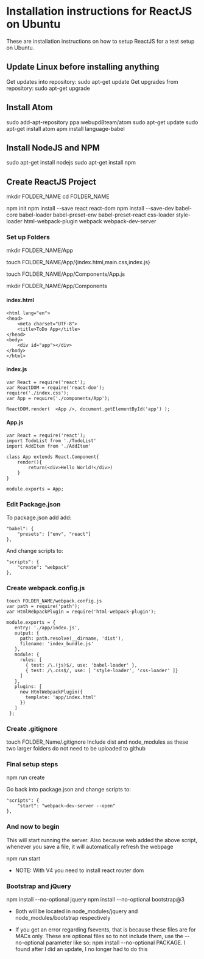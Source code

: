 # Installation instructions for ReactJS on Ubuntu
These are installation instructions on how to setup ReactJS for a test setup on Ubuntu. 

## Update Linux before installing anything
Get updates into repository: sudo apt-get update 
Get upgrades from repository: sudo apt-get upgrade 

## Install Atom
sudo add-apt-repository ppa:webupd8team/atom 
sudo apt-get update 
sudo apt-get install atom 
apm install language-babel 

## Install NodeJS and NPM
sudo apt-get install nodejs 
sudo apt-get install npm

## Create ReactJS Project
mkdir FOLDER_NAME
cd FOLDER_NAME

npm init 
npm install --save react react-dom 
npm install --save-dev babel-core babel-loader babel-preset-env babel-preset-react css-loader style-loader html-webpack-plugin webpack webpack-dev-server 


### Set up Folders
mkdir FOLDER_NAME/App 

touch FOLDER_NAME/App/{index.html,main.css,index.js} 

touch FOLDER_NAME/App/Components/App.js

mkdir FOLDER_NAME/App/Components 

#### index.html
<!DOCTYPE html> 

	<html lang="en"> 
	<head> 
		<meta charset="UTF-8"> 
		<title>ToDo App</title> 
	</head> 
	<body> 
		<div id="app"></div> 
	</body> 
	</html>  
 

#### index.js
	var React = require('react'); 
	var ReactDOM = require('react-dom'); 
	require('./index.css'); 
	var App = require('./components/App'); 

	ReactDOM.render(  <App />, document.getElementById('app') ); 


#### App.js
	var React = require('react'); 
	import TodoList from './TodoList'  
	import AddItem from './AddItem' 

	class App extends React.Component{ 
		render(){ 
			return(<div>Hello World!</div>) 
		} 	
	} 

	module.exports = App; 

### Edit Package.json
To package.json add add: 

	"babel": { 
		"presets": ["env", "react"] 
	}, 

And change scripts to: 

	"scripts": { 
		"create": "webpack" 
	}, 

### Create webpack.config.js 
	touch FOLDER_NAME/webpack.config.js 
	var path = require('path'); 
	var HtmlWebpackPlugin = require('html-webpack-plugin');  

	module.exports = { 
	   entry: './app/index.js', 
	   output: { 
	     path: path.resolve(__dirname, 'dist'), 
	     filename: 'index_bundle.js' 
	   }, 
	   module: { 
	     rules: [ 
	       { test: /\.(js)$/, use: 'babel-loader' }, 
	       { test: /\.css$/, use: [ 'style-loader', 'css-loader' ]} 
	     ] 
	   }, 
	   plugins: [
	     new HtmlWebpackPlugin({
	       template: 'app/index.html'
	     })
	   ]
	 }; 
 
 
### Create .gitignore
touch FOLDER_Name/.gitignore
Include dist and node_modules as these two larger folders do not need to be uploaded to github 


### Final setup steps
npm run create 

Go back into package.json and change scripts to: 

	"scripts": {
		"start": "webpack-dev-server --open"
	}, 

### And now to begin
This will start running the server. Also because web added the above script, whenever you save a file, it will automatically refresh the webpage

npm run start 

 * NOTE: With V4 you need to install react router dom   
 
### Bootstrap and jQuery
npm install --no-optional jquery
npm install --no-optional bootstrap@3
 * Both will be located in node_modules/jquery and node_modules/bootstrap respectively 
 
* If you get an error regarding fsevents, that is because these files are for MACs only. These are optional files so to not include them, use the --no-optional parameter like so: npm install --no-optional PACKAGE. I found after I did an update, I no longer had to do this  
